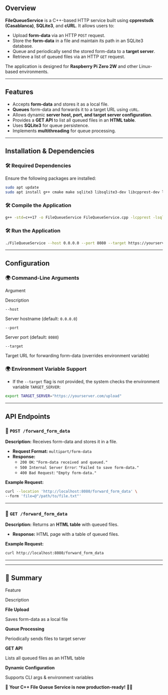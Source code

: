 ## **Overview**

**FileQueueService** is a C++-based HTTP service built using **cpprestsdk (Casablanca)**, **SQLite3**, and **cURL**. It allows users to:

-   Upload **form-data** via an HTTP `POST` request.
-   Store the **form-data** in a file and maintain its path in an SQLite3 database.
-   Queue and periodically send the stored form-data to a **target server**.
-   Retrieve a list of queued files via an HTTP `GET` request.

The application is designed for **Raspberry Pi Zero 2W** and other Linux-based environments.

----------

## **Features**

-   Accepts **form-data** and stores it as a local file.
-   **Queues** form-data and forwards it to a target URL using `cURL`.
-   Allows dynamic **server host, port, and target server configuration**.
-   Provides a **GET API** to list all queued files in an **HTML table**.
-   Uses **SQLite3** for queue persistence.
-   Implements **multithreading** for queue processing.

----------

## **Installation & Dependencies**

### **🛠 Required Dependencies**

Ensure the following packages are installed:

```sh
sudo apt update
sudo apt install g++ cmake make sqlite3 libsqlite3-dev libcpprest-dev libcurl4-openssl-dev libssl-dev -y

```

### **🛠 Compile the Application**

```sh
g++ -std=c++17 -o FileQueueService FileQueueService.cpp -lcpprest -lsqlite3 -lcurl -lssl -lcrypto -pthread

```

### **🛠 Run the Application**

```sh
./FileQueueService --host 0.0.0.0 --port 8080 --target https://yourserver.com/upload

```

----------

## **Configuration**

### **🌍 Command-Line Arguments**

Argument

Description

`--host`

Server hostname (default: `0.0.0.0`)

`--port`

Server port (default: `8080`)

`--target`

Target URL for forwarding form-data (overrides environment variable)

### **🌍 Environment Variable Support**

-   If the `--target` flag is not provided, the system checks the environment variable `TARGET_SERVER`:

```sh
export TARGET_SERVER="https://yourserver.com/upload"

```

----------

## **API Endpoints**

### **📌 `POST /forward_form_data`**

**Description:** Receives form-data and stores it in a file.

-   **Request Format:** `multipart/form-data`
-   **Response:**
    -   `200 OK`: `"Form-data received and queued."`
    -   `500 Internal Server Error`: `"Failed to save form-data."`
    -   `400 Bad Request`: `"Empty form-data."`

**Example Request:**

```sh
curl --location 'http://localhost:8080/forward_form_data' \
--form 'file=@"/path/to/file.txt"'

```

----------

### **📌 `GET /forward_form_data`**

**Description:** Returns an **HTML table** with queued files.

-   **Response:** HTML page with a table of queued files.

**Example Request:**

```sh
curl http://localhost:8080/forward_form_data

```

----------


----------

## **🎯 Summary**

Feature

Description

**File Upload**

Saves form-data as a local file

**Queue Processing**

Periodically sends files to target server

**GET API**

Lists all queued files as an HTML table

**Dynamic Configuration**

Supports CLI args & environment variables

🚀 **Your C++ File Queue Service is now production-ready!** 🚀🔥
